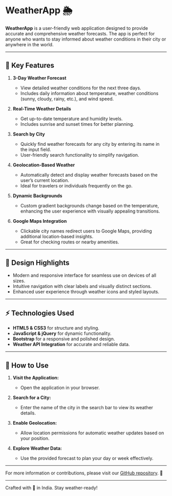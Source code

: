 
# WeatherApp 🌦️

**WeatherApp** is a user-friendly web application designed to provide accurate and comprehensive weather forecasts. The app is perfect for anyone who wants to stay informed about weather conditions in their city or anywhere in the world.

---

## 🌟 Key Features

1. **3-Day Weather Forecast**
   - View detailed weather conditions for the next three days.
   - Includes daily information about temperature, weather conditions (sunny, cloudy, rainy, etc.), and wind speed.

2. **Real-Time Weather Details**
   - Get up-to-date temperature and humidity levels.
   - Includes sunrise and sunset times for better planning.

3. **Search by City**
   - Quickly find weather forecasts for any city by entering its name in the input field.
   - User-friendly search functionality to simplify navigation.

4. **Geolocation-Based Weather**
   - Automatically detect and display weather forecasts based on the user’s current location.
   - Ideal for travelers or individuals frequently on the go.

5. **Dynamic Backgrounds**
   - Custom gradient backgrounds change based on the temperature, enhancing the user experience with visually appealing transitions.

6. **Google Maps Integration**
   - Clickable city names redirect users to Google Maps, providing additional location-based insights.
   - Great for checking routes or nearby amenities.

---

## 🎨 Design Highlights

- Modern and responsive interface for seamless use on devices of all sizes.
- Intuitive navigation with clear labels and visually distinct sections.
- Enhanced user experience through weather icons and styled layouts.

---

## ⚡ Technologies Used

- **HTML5 & CSS3** for structure and styling.
- **JavaScript & jQuery** for dynamic functionality.
- **Bootstrap** for a responsive and polished design.
- **Weather API Integration** for accurate and reliable data.

---

## 📍 How to Use

1. **Visit the Application:**
   - Open the application in your browser.
   
2. **Search for a City:**
   - Enter the name of the city in the search bar to view its weather details.

3. **Enable Geolocation:**
   - Allow location permissions for automatic weather updates based on your position.

4. **Explore Weather Data:**
   - Use the provided forecast to plan your day or week effectively.

---

For more information or contributions, please visit our [GitHub repository](https://github.com/krsatyam7/Weather-Forecast-Web-App). 🖤

--- 

Crafted with 💛 in India. Stay weather-ready!
